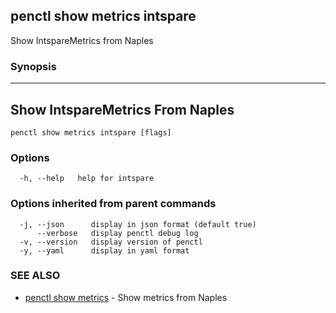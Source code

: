 ## penctl show metrics intspare

Show IntspareMetrics from Naples

### Synopsis



---------------------------------
 Show IntspareMetrics From Naples 
---------------------------------


```
penctl show metrics intspare [flags]
```

### Options

```
  -h, --help   help for intspare
```

### Options inherited from parent commands

```
  -j, --json      display in json format (default true)
      --verbose   display penctl debug log
  -v, --version   display version of penctl
  -y, --yaml      display in yaml format
```

### SEE ALSO
* [penctl show metrics](penctl_show_metrics.md)	 - Show metrics from Naples

